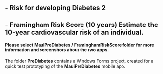 ## - Risk for developing Diabetes 2
## - **Framingham Risk Score (10 years)** Estimate the 10-year cardiovascular risk of an individual.

#### Please select **MauiPreDiabetes** / **FraminghamRiskScore** folder for more information and screenshots about the two apps.

The folder **PreDiabetes** contains a Windows Forms project, created for a quick test prototyping of the **MauiPreDiabetes** mobile app.
